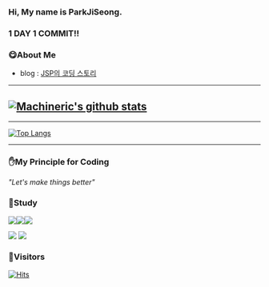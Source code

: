 ### Hi, My name is ParkJiSeong.
### 1 DAY 1 COMMIT!!

### :yum:About Me
- blog : [JSP의 코딩 스토리](https://jsp-coding.tistory.com/)
---
[![Machineric's github stats](https://github-readme-stats.vercel.app/api?username=wjsrlahrlco1998)](https://github.com/anuraghazra/github-readme-stats)
---

---

[![Top Langs](https://github-readme-stats.vercel.app/api/top-langs/?username=wjsrlahrlco1998)](https://github.com/wjsrlahrlco1998/github-readme-stats)

---

### :raised_hand:My Principle for Coding

*"Let's make things better"*

### :green_book:Study
<img src="https://img.shields.io/badge/C-A8B9CC?style=flat-square&logo=C&logoColor=white"/><img src="https://img.shields.io/badge/C++-00599C?style=flat-square&logo=C++&logoColor=white"/><img src="https://img.shields.io/badge/Python-3776AB?style=flat-square&logo=Python&logoColor=white"/>

<img src="https://img.shields.io/badge/Aduino-00979D?style=flat-square&logo=Arduino&logoColor=white"/>

<img src="https://img.shields.io/badge/SQL-4479A1?style=flat-square&logo=MySQL&logoColor=white"/>

### :raising_hand:Visitors

[![Hits](https://hits.seeyoufarm.com/api/count/incr/badge.svg?url=https%3A%2F%2Fgithub.com%2Fwjsrlahrlco1998&count_bg=%2379C83D&title_bg=%23555555&icon=github.svg&icon_color=%23E7E7E7&title=Github&edge_flat=false)](https://hits.seeyoufarm.com)
